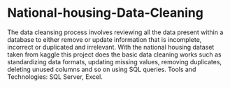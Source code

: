 # National-housing-Data-Cleaning
The data cleansing process involves reviewing all the data present within a database to either remove or update information that is incomplete, incorrect or duplicated and irrelevant. With the national housing dataset taken from kaggle this project does the basic data cleaning works such as standardizing data formats, updating missing values, removing duplicates, deleting unused columns and so on using SQL queries. Tools and Technologies: SQL Server, Excel.
